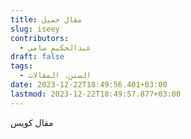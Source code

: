 ```yaml
---
title: مقال جميل
slug: iseey
contributors:
  - عبدالحكيم سامي
draft: false
tags:
  - السنن، المقالات
date: 2023-12-22T18:49:56.401+03:00
lastmod: 2023-12-22T18:49:57.877+03:00
---
```

مقال كويس 
